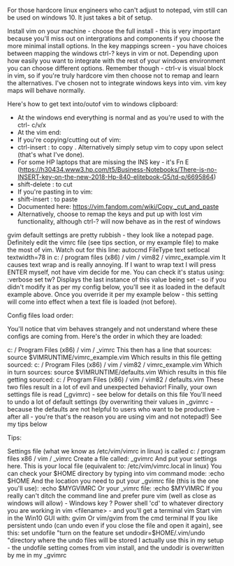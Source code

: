 For those hardcore linux engineers who can't adjust to notepad, vim still can be used on windows 10. It just takes a bit of setup.

Install vim on your machine - choose the full install - this is very important because you'll miss out on intergrations and components if you choose the more minimal install options.
In the key mappings screen - you have choices between mapping the windows ctrl-? keys in vim or not. Depending upon how easily you want to integrate with the rest of your windows environment you can choose different options. Remember though - ctrl-v is visual block in vim, so if you're truly hardcore vim then choose not to remap and learn the alternatives.
I've chosen not to integrate windows keys into vim. vim key maps will behave normally.

Here's how to get text into/outof vim to windows clipboard:
- At the windows end everything is normal and as you're used to with the ctrl- c/v/x
- At the vim end:
- If you're copying/cutting out of vim:
- ctrl-insert : to copy . Alternatively simply setup vim to copy upon select (that's what I've done).
- For some HP laptops that are missing the INS key - it's Fn E (https://h30434.www3.hp.com/t5/Business-Notebooks/There-is-no-INSERT-key-on-the-new-2018-Hp-840-elitebook-G5/td-p/6695864)
- shift-delete : to cut
- If you're pasting in to vim:
- shift-insert : to paste
- Documented here: https://vim.fandom.com/wiki/Copy,_cut_and_paste
- Alternatively, choose to remap the keys and put up with lost vim functionality, although ctrl-? will now behave as in the rest of windows


gvim default settings are pretty rubbish - they look like a notepad page. Definitely edit the vimrc file (see tips section, or my example file) to make the most of vim.
Watch out for this line: autocmd FileType text setlocal textwidth=78 in c: / program files (x86) / vim / vim82 / vimrc_example.vim
It causes text wrap and is really annoying. If I want to wrap text I will press ENTER myself, not have vim decide for me.
You can check it's status using:  :verbose set tw?
Displays the last instance of this value being set - so if you didn't modify it as per my config below, you'll see it as loaded in the default example above.
Once you override it per my example below - this setting will come into effect when a text file is loaded (not before).


Config files load order:

You'll notice that vim behaves strangely and not understand where these configs are coming from. Here's the order in which they are loaded:

c: / Program Files (x86) / vim / _vimrc
This then has a line that sources: source $VIMRUNTIME/vimrc_example.vim
Which results in  this file getting sourced:
c: / Program Files (x86) / vim / vim82 / vimrc_example.vim
Which in turn sources: source $VIMRUNTIME/defaults.vim
Which results in  this file getting sourced:
c: / Program Files (x86) / vim / vim82 / defaults.vim
These two files result in a lot of evil and unexpected behavior!
Finally, your own settings file is read (_gvimrc) - see below for details on this file
You'll need to undo a lot of default settings (by overwriting their values in _gvimrc - because the defaults are not helpful to users who want to be productive - after all - you're that's the reason you are using vim and not notepad!)
See my tips below


Tips:

Settings file (what we know as /etc/vim/vimrc in linux) is called c: / program files x86 / vim / _vimrc
Create a file called:   _gvimrc
And put your settings here.
This is your local file (equivalent to: /etc/vim/vimrc.local   in linux)
You can check your $HOME directory by typing into vim command mode:
:echo $HOME
And  the location you need to put your _gvimrc file (this is the one you'll use):
:echo $MYGVIMRC
Or your _vimrc file:
:echo $MYVIMRC
If you really can't ditch the command line and prefer pure vim (well as close as windows will allow) -
Windows key ? Power shell
'cd' to whatever directory you are working in
vim <filename>  - and you'll get a terminal vim
Start vim in the Win10 GUI with: gvim
Or vim/gvim from the cmd terminal
If you like persistent undo (can undo even if you close the file and open it again), see this:
  set undofile                 "turn on the feature
  set undodir=$HOME/.vim/undo  "directory where the undo files will be stored
I actually use this in my setup - the undofile setting comes from vim install, and the undodir is overwritten by me in my _gvimrc


